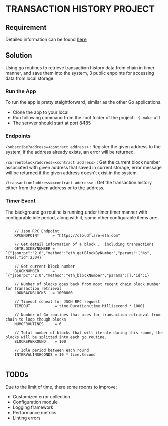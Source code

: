 #  TRANSACTION HISTORY PROJECT
## Requirement
Detailed information can be found [here](https://trustwallet.notion.site/Backend-Homework-abd431fca950427db75d73d90a0244a8) 


## Solution
Using go routines to retrieve transaction history data from chain in timer manner,  and save them into the system, 3 public enpoints for accessing data from local storage
### Run the App
To run the app is pretty staightforward, similar as the other Go applications.
- Clone the app to your local 
- Run following command from the root folder of the project: 
` $ make all`
- The servver should start at port 8485
### Endpoints
`/subscribe?address=<contract address>` : Register the given address to the system, if the address already exists, an error will be returned.

`/currentblock?address=<contract address>` : Get the current block number associated with given address that saved in current storage, error message will be returned if the given address doesn't exist in the system.

`/transaction?address=<contract address>` : Get the transaction history either from the given address or to the address.

### Timer Event
The background go routine is running under timer timer manner with configurable idle period, along with it, some other configurable items are:
```

	// Json RPC Endpoint
	RPCENDPOINT      = "https://cloudflare-eth.com"

	// Get detail information of a block ,  including transactions
	GETBLOCKBYNUMBER = `{"jsonrpc":"2.0","method":"eth_getBlockByNumber","params":["%s", true],"id":2304}`

	// Get current block number 
	BLOCKNUMBER      = `{"jsonrpc":"2.0","method":"eth_blockNumber","params":[],"id":1}`

	// Number of blocks goes back from most recent chain block number for transaction retrieval 
	LOOKBACKBLOCKS   = 1000000 

	// Timeout conext for JSON RPC request
	TIMEOUT           = time.Duration(time.Millisecond * 1000)

	// Number of Go routines that uses for transaction retrieval from chain to loop though blocks
	NUMOFROUTINES     = 6

	// Total number of blocks that will iterate during this round, the blocks will be splitted into each go routine.
	BLOCKSPERROUND    = 100
	
	// Idle period between each round
	INTERVALINSECONDS = 10 * time.Second
    
```
## TODOs
Due to the limit of time, there some rooms to improve:
- Customized error collection
- Configuration module
- Logging framework
- Performance metrics
- Linting errors 

